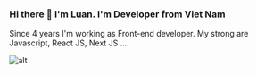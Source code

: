 ### Hi there 👋 I'm Luan. I'm Developer from Viet Nam
Since 4 years I'm working as Front-end developer.
My strong are Javascript, React JS, Next JS ...

![alt](https://cdn.unwire.hk/wp-content/uploads/2015/03/joke-comic_sleep-cycle-694x416.jpg)


<!--
**KhungLongAnCo/KhungLongAnCo** is a ✨ _special_ ✨ repository because its `README.md` (this file) appears on your GitHub profile.

Here are some ideas to get you started:

- 🔭 I’m currently working on ...
- 🌱 I’m currently learning ...
- 👯 I’m looking to collaborate on ...
- 🤔 I’m looking for help with ...
- 💬 Ask me about ...
- 📫 How to reach me: ...
- 😄 Pronouns: ...
- ⚡ Fun fact: ...
-->
